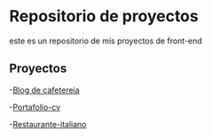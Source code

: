 # Repositorio de proyectos

este es un repositorio de mis proyectos de front-end

## Proyectos

-[Blog de cafetereia](https://Marco126350.github.io/Repositorio/blog_cafe)

-[Portafolio-cv](https://Marco126350.github.io/Repositorio/portafolio-cv)

-[Restaurante-italiano](https://Marco126350.github.io/Repositorio/Restaurante)

